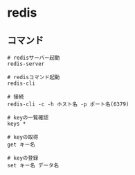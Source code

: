 # redis

## コマンド

```redis
# redisサーバー起動
redis-server

# redisコマンド起動
redis-cli

# 接続
redis-cli -c -h ホスト名 -p ポート名(6379)

# keyの一覧確認
keys *

# keyの取得
get キー名

# keyの登録
set キー名 データ名
```
